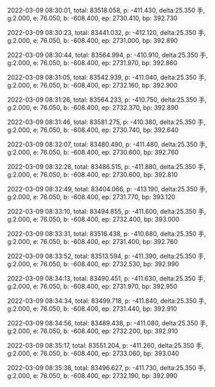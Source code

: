 2022-03-09 08:30:01, total: 83518.058, p: -411.430, delta:25.350 手, g:2.000, e: 76.050, b: -608.400, ep: 2730.410, bp: 392.730

2022-03-09 08:30:23, total: 83441.032, p: -412.120, delta:25.350 手, g:2.000, e: 76.050, b: -608.400, ep: 2731.000, bp: 392.890

2022-03-09 08:30:44, total: 83564.994, p: -410.910, delta:25.350 手, g:2.000, e: 76.050, b: -608.400, ep: 2731.970, bp: 392.860

2022-03-09 08:31:05, total: 83542.939, p: -411.040, delta:25.350 手, g:2.000, e: 76.050, b: -608.400, ep: 2732.160, bp: 392.900

2022-03-09 08:31:26, total: 83564.233, p: -410.750, delta:25.350 手, g:2.000, e: 76.050, b: -608.400, ep: 2732.370, bp: 392.890

2022-03-09 08:31:46, total: 83581.275, p: -410.380, delta:25.350 手, g:2.000, e: 76.050, b: -608.400, ep: 2730.740, bp: 392.640

2022-03-09 08:32:07, total: 83480.490, p: -411.480, delta:25.350 手, g:2.000, e: 76.050, b: -608.400, ep: 2730.600, bp: 392.760

2022-03-09 08:32:28, total: 83486.515, p: -411.880, delta:25.350 手, g:2.000, e: 76.050, b: -608.400, ep: 2730.600, bp: 392.810

2022-03-09 08:32:49, total: 83404.066, p: -413.190, delta:25.350 手, g:2.000, e: 76.050, b: -608.400, ep: 2731.770, bp: 393.120

2022-03-09 08:33:10, total: 83494.855, p: -411.600, delta:25.350 手, g:2.000, e: 76.050, b: -608.400, ep: 2732.400, bp: 393.000

2022-03-09 08:33:31, total: 83516.438, p: -410.680, delta:25.350 手, g:2.000, e: 76.050, b: -608.400, ep: 2731.400, bp: 392.760

2022-03-09 08:33:52, total: 83513.594, p: -411.390, delta:25.350 手, g:2.000, e: 76.050, b: -608.400, ep: 2732.530, bp: 392.990

2022-03-09 08:34:13, total: 83490.451, p: -411.630, delta:25.350 手, g:2.000, e: 76.050, b: -608.400, ep: 2731.970, bp: 392.950

2022-03-09 08:34:34, total: 83499.718, p: -411.840, delta:25.350 手, g:2.000, e: 76.050, b: -608.400, ep: 2731.440, bp: 392.910

2022-03-09 08:34:56, total: 83489.438, p: -411.080, delta:25.350 手, g:2.000, e: 76.050, b: -608.400, ep: 2732.200, bp: 392.910

2022-03-09 08:35:17, total: 83551.204, p: -411.260, delta:25.350 手, g:2.000, e: 76.050, b: -608.400, ep: 2733.060, bp: 393.040

2022-03-09 08:35:38, total: 83496.627, p: -411.730, delta:25.350 手, g:2.000, e: 76.050, b: -608.400, ep: 2732.190, bp: 392.990